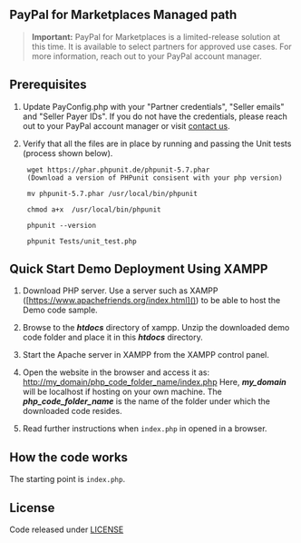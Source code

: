 ## PayPal for Marketplaces Managed path

> **Important:** PayPal for Marketplaces is a limited-release solution at this time. It is available to select partners for approved use cases. For more information, reach out to your PayPal account manager.

## Prerequisites

1. Update PayConfig.php with your  "Partner credentials", "Seller emails" and  "Seller Payer IDs". If you do not have the credentials, please reach out to your PayPal account manager or visit [contact us](https://www.paypal.com/us/webapps/mpp/partner-program/contact-us?ref=marketplace).

2. Verify that all the files are in place by running  and passing the Unit tests (process shown below).

		wget https://phar.phpunit.de/phpunit-5.7.phar 
		(Download a version of PHPunit consisent with your php version)
		
		mv phpunit-5.7.phar /usr/local/bin/phpunit
		
		chmod a+x  /usr/local/bin/phpunit
		
		phpunit --version 
		
		phpunit Tests/unit_test.php


## Quick Start Demo Deployment Using XAMPP


1. Download PHP server.
Use a server such as XAMPP ([https://www.apachefriends.org/index.html]()) to be able to host the Demo code sample.

2. Browse to the ***htdocs*** directory of xampp. Unzip the downloaded demo code folder and place it in this ***htdocs*** directory.

3. Start the Apache server in XAMPP from the XAMPP control panel.

4. Open the website in the browser and access it as: [http://my_domain/php_code_folder_name/index.php]()
   Here, ***my_domain*** will be localhost if hosting on your own machine.
   The ***php_code_folder_name*** is the name of the folder under which the downloaded code resides.

5. Read further instructions when `index.php` in opened in a browser.

## How the code works


The starting point is `index.php`.

## License
Code released under [LICENSE](LICENSE.md)[]([]())
